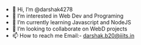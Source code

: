 - 👋 Hi, I’m @darshak4278
- 👀 I’m interested in Web Dev and Programing
- 🌱 I’m currently learning Javascript and NodeJS
- 💞️ I’m looking to collaborate on WebD projects
- 📫 How to reach me Email:- darshak.b20@iiits.in


<!---
darshak4278/darshak4278 is a ✨ special ✨ repository because its `README.md` (this file) appears on your GitHub profile.
You can click the Preview link to take a look at your changes.
--->
